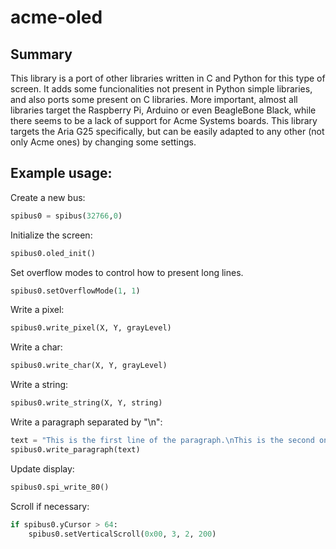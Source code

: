 # acme-oled

## Summary
This library is a port of other libraries written in C and Python for this type of screen. It adds some funcionalities not present in Python simple libraries, and also ports some present on C libraries. More important, almost all libraries target the Raspberry Pi, Arduino or even BeagleBone Black, while there seems to be a lack of support for Acme Systems boards. This library targets the Aria G25 specifically, but can be easily adapted to any other (not only Acme ones) by changing some settings.

## Example usage:

Create a new bus: 
```python
spibus0 = spibus(32766,0)
```

Initialize the screen:
```python
spibus0.oled_init()
```

Set overflow modes to control how to present long lines.
```python
spibus0.setOverflowMode(1, 1)
```

Write a pixel:
```python
spibus0.write_pixel(X, Y, grayLevel)
```

Write a char:
```python
spibus0.write_char(X, Y, grayLevel)
```

Write a string:
```python
spibus0.write_string(X, Y, string)
```

Write a paragraph separated by "\n":
```python
text = "This is the first line of the paragraph.\nThis is the second one."
spibus0.write_paragraph(text)
```

Update display:
```python
spibus0.spi_write_80()
```

Scroll if necessary:
```python
if spibus0.yCursor > 64:
	spibus0.setVerticalScroll(0x00, 3, 2, 200)
```
